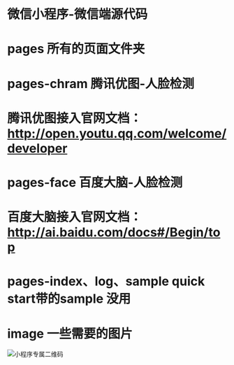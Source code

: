 # 微信小程序-微信端源代码
# pages 所有的页面文件夹
# pages-chram 腾讯优图-人脸检测
# 腾讯优图接入官网文档：http://open.youtu.qq.com/welcome/developer
# pages-face  百度大脑-人脸检测
# 百度大脑接入官网文档：http://ai.baidu.com/docs#/Begin/top

# pages-index、log、sample quick start带的sample 没用

# image 一些需要的图片

![小程序专属二维码](https://qiniu.ouyanglol.com/%E5%B0%8F%E7%A8%8B%E5%BA%8F%E4%BA%8C%E7%BB%B4%E7%A0%81.jpg "小程序专属二维码")
